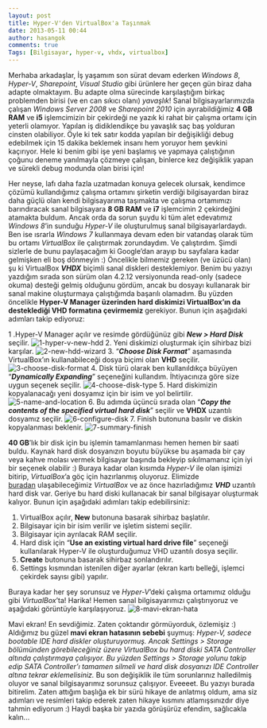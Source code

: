 ```yaml
---
layout: post
title: Hyper-V'den VirtualBox'a Taşınmak
date: 2013-05-11 00:44
author: hasangok
comments: true
Tags: [Bilgisayar, hyper-v, vhdx, virtualbox]
---
```

Merhaba arkadaşlar,
İş yaşamım son sürat devam ederken *Windows 8*, *Hyper-V*, *Sharepoint*, *Visual Studio* gibi ürünlere her geçen gün biraz daha adapte olmaktayım. Bu adapte olma sürecinde karşılaştığım birkaç problemden birisi (ve en can sıkıcı olanı) *yavaşlık*! Sanal bilgisayarlarımızda çalışan *Windows Server 2008* ve *Sharepoint 2010* için ayırabildiğimiz **4 GB RAM** ve **i5** işlemcimizin bir çekirdeği ne yazık ki rahat bir çalışma ortamı için yeterli olamıyor. Yapılan iş didiklendikçe bu yavaşlık saç baş yolduran cinsten olabiliyor. Öyle ki tek satır kodda yapılan bir değişikliği debug edebilmek için 15 dakika beklemek insanı hem yoruyor hem şevkini kaçırıyor. Hele ki benim gibi işe yeni başlamış ve yapmaya çalıştığının çoğunu deneme yanılmayla çözmeye çalışan, binlerce kez değişiklik yapan ve sürekli debug modunda olan birisi için!

Her neyse, lafı daha fazla uzatmadan konuya gelecek olursak, kendimce çözümü kullandığımız çalışma ortamını şirketin verdiği bilgisayardan biraz daha güçlü olan kendi bilgisayarıma taşımakta ve çalışma ortamımızı barındıracak sanal bilgisayara **8 GB RAM** ve **i7** işlemcimin 2 çekirdeğini atamakta buldum. Ancak orda da sorun şuydu ki tüm alet edevatımız *Windows 8*’in sunduğu *Hyper-V* ile oluşturulmuş sanal bilgisayarlardaydı. Ben ise ısrarla *Windows 7* kullanmaya devam eden bir vatandaş olarak tüm bu ortamı *VirtualBox* ile çalıştırmak zorundaydım. Ve çalıştırdım. Şimdi sizlerle de bunu paylaşacağım ki Google’dan arayıp bu sayfalara kadar gelmişken eli boş dönmeyin :)
Öncelikle bilmemiz gereken (ve üzücü olan) şu ki VirtualBox ***VHDX*** biçimli sanal diskleri desteklemiyor. Benim bu yazıyı yazdığım sırada son sürüm olan 4.2.12 versiyonunda read-only (sadece okuma) desteği gelmiş olduğunu gördüm, ancak bu dosyayı kullanarak bir sanal makine oluşturmaya çalıştığımda başarılı olamadım. Bu yüzden öncelikle **Hyper-V Manager üzerinden hard diskimizi VirtualBox’ın da desteklediği VHD formatına çevirmemiz** gerekiyor. Bunun için aşağıdaki adımları takip ediyoruz:

1 .Hyper-V Manager açılır ve resimde gördüğünüz gibi ***New &gt; Hard Disk*** seçilir.
![1-hyper-v-new-hdd](https://raw.githubusercontent.com/hasangok/hasangok.github.io/master/uploads/2013/05/1-hyper-v-new-hdd.png)
2. Yeni diskimizi oluşturmak için sihirbaz bizi karşılar.
![2-new-hdd-wizard](https://raw.githubusercontent.com/hasangok/hasangok.github.io/master/uploads/2013/05/2-new-hdd-wizard.png)
3. “***Choose Disk Format***” aşamasında VirtualBox’ın kullanabileceği dosya biçimi olan **VHD** seçilir.
![3-choose-disk-format](https://raw.githubusercontent.com/hasangok/hasangok.github.io/master/uploads/2013/05/3-choose-disk-format.png)
4. Disk türü olarak ben kullanıldıkça büyüyen “***Dynamically Expanding***” seçeneğini kullandım. İhtiyacınıza göre size uygun seçenek seçilir.
![4-choose-disk-type](https://raw.githubusercontent.com/hasangok/hasangok.github.io/master/uploads/2013/05/4-choose-disk-type.png)
5. Hard diskimizin kopyalanacağı yeni dosyamız için bir isim ve yol belirtilir.
![5-name-and-location](https://raw.githubusercontent.com/hasangok/hasangok.github.io/master/uploads/2013/05/5-name-and-location.png)
6. Bu adımda üçüncü sırada olan “***Copy the contents of the specified virtual hard disk***” seçilir ve **VHDX** uzantılı dosyamız seçilir.
![6-configure-disk](https://raw.githubusercontent.com/hasangok/hasangok.github.io/master/uploads/2013/05/6-configure-disk.png)
7. Finish butonuna basılır ve diskin kopyalanması beklenir.
![7-summary-finish](https://raw.githubusercontent.com/hasangok/hasangok.github.io/master/uploads/2013/05/7-summary-finish.png)

**40 GB**’lık bir disk için bu işlemin tamamlanması hemen hemen bir saati buldu. Kaynak hard disk dosyanızın boyutu büyükse bu aşamada bir çay veya kahve molası vermek bilgisayar başında bekleyip sıkılmamanız için iyi bir seçenek olabilir :)
Buraya kadar olan kısımda *Hyper-V* ile olan işimizi bitirip, *VirtualBox*’a göç için hazırlanmış oluyoruz. Elimizde [buradan](http://download.virtualbox.org/virtualbox/4.2.12/VirtualBox-4.2.12-84980-Win.exe) ulaşabileceğimiz *VirtualBox* ve az önce hazırladığımız ***VHD*** uzantılı hard disk var. Geriye bu hard diski kullanacak bir sanal bilgisayar oluşturmak kalıyor. Bunun için aşağıdaki adımları takip edebilirsiniz:

1. VirtualBox açılır, **New** butonuna basarak sihirbaz başlatılır.
2. Bilgisayar için bir isim verilir ve işletim sistemi seçilir.
3. Bilgisayar için ayrılacak RAM seçilir.
4. Hard disk için “**Use an existing virtual hard drive file**” seçeneği kullanılarak Hyper-V ile oluşturduğumuz VHD uzantılı dosya seçilir.
5. **Create** butonuna basarak sihirbaz sonlandırılır.
6. Settings kısmından istenilen diğer ayarlar (ekran kartı belleği, işlemci çekirdek sayısı gibi) yapılır.

Buraya kadar her şey sorunsuz ve *Hyper-V*’deki çalışma ortamımız olduğu gibi *VirtualBox*’ta! Harika! Hemen sanal bilgisayarımızı çalıştırıyoruz ve aşağıdaki görüntüyle karşılaşıyoruz.
![8-mavi-ekran-hata](https://raw.githubusercontent.com/hasangok/hasangok.github.io/master/uploads/2013/05/8-mavi-ekran-hata.png)

Mavi ekran! En sevdiğimiz. Zaten çoktandır görmüyorduk, özlemişiz :)
Aldığımız bu güzel **mavi ekran hatasının sebebi** şuymuş: *Hyper-V, sadece bootable IDE hard diskler oluşturuyormuş. Ancak Settings &gt; Storage bölümünden görebileceğiniz üzere VirtualBox bu hard diski SATA Controller altında çalıştırmaya çalışıyor. Bu yüzden Settings &gt; Storage yolunu takip edip SATA Controller’ı tamamen silmeli ve hard disk dosyanızı IDE Controller altına tekrar eklemelisiniz.* Bu son değişiklik ile tüm sorunlarınız halledilmiş oluyor ve sanal bilgisayarımız sorunsuz çalışıyor.
Eveeeet. Bu yazıyı burada bitirelim. Zaten attığım başlığa ek bir sürü hikaye de anlatmış oldum, ama siz adımları ve resimleri takip ederek zaten hikaye kısmını atlamışsınızdır diye tahmin ediyorum :)
Haydi başka bir yazıda görüşürüz efendim, sağlıcakla kalın...
